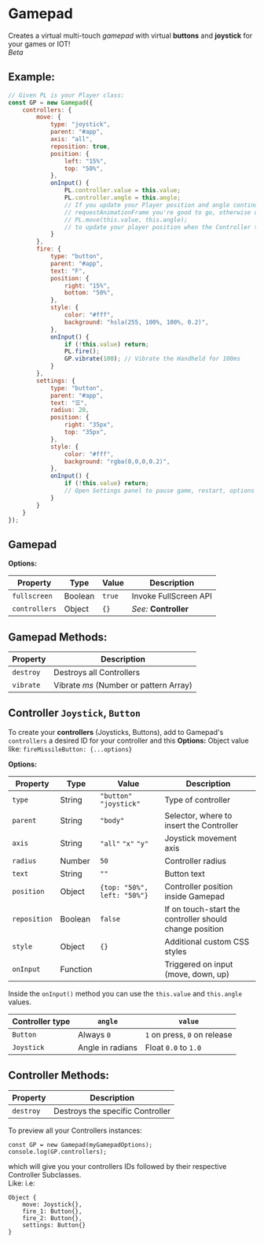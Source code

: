 # Gamepad

Creates a virtual multi-touch *gamepad* with virtual **buttons** and **joystick** for your games or IOT!  
*Beta*

## Example:

```js
// Given PL is your Player class:
const GP = new Gamepad({
    controllers: {
        move: {
            type: "joystick",
            parent: "#app",
            axis: "all",
            reposition: true,
            position: {
                left: "15%",
                top: "50%",
            },
            onInput() {
                PL.controller.value = this.value;
                PL.controller.angle = this.angle;
                // If you update your Player position and angle continuosly inside a
                // requestAnimationFrame you're good to go, otherwise use here something like:
                // PL.move(this.value, this.angle);
                // to update your player position when the Controller triggers onInput
            }
        },
        fire: {
            type: "button",
            parent: "#app",
            text: "F",
            position: {
                right: "15%",
                bottom: "50%",
            },
            style: {
                color: "#fff",
                background: "hsla(255, 100%, 100%, 0.2)",
            },
            onInput() {
                if (!this.value) return;
                PL.fire();
                GP.vibrate(100); // Vibrate the Handheld for 100ms
            }
        },
        settings: {
            type: "button",
            parent: "#app",
            text: "☰",
            radius: 20,
            position: {
                right: "35px",
                top: "35px",
            },
            style: {
                color: "#fff",
                background: "rgba(0,0,0,0.2)",
            },
            onInput() {
                if (!this.value) return;
                // Open Settings panel to pause game, restart, options etc...
            }
        }
    }
});
```


## Gamepad

**Options:**

| Property      | Type    | Value  | Description           |
| ------------- | ------- | ------ | --------------------- |
| `fullscreen`  | Boolean | `true` | Invoke FullScreen API |
| `controllers` | Object  | `{}`   | *See:* **Controller** |

## Gamepad Methods:

| Property  | Description                            |
| --------- | -------------------------------------- |
| `destroy` | Destroys all Controllers               |
| `vibrate` | Vibrate *ms* (Number or pattern Array) |

## Controller `Joystick`, `Button`

To create your **controllers** (Joysticks, Buttons), add to Gamepad's `controllers` a desired ID for your controller and this **Options:** Object value like: `fireMissileButton: {...options}`

**Options:**

| Property     | Type     | Value                       | Description                                             |
| ------------ | -------- | --------------------------- | ------------------------------------------------------- |
| `type`       | String   | `"button"` `"joystick"`     | Type of controller                                      |
| `parent`     | String   | `"body"`                    | Selector, where to insert the Controller                |
| `axis`       | String   | `"all"` `"x"` `"y"`         | Joystick movement axis                                  |
| `radius`     | Number   | `50`                        | Controller radius                                       |
| `text`       | String   | `""`                        | Button text                                             |
| `position`   | Object   | `{top: "50%", left: "50%"}` | Controller position inside Gamepad                      |
| `reposition` | Boolean  | `false`                     | If on touch-start the controller should change position |
| `style`      | Object   | `{}`                        | Additional custom CSS styles                            |
| `onInput`    | Function |                             | Triggered on input (move, down, up)                     |

Inside the `onInput()` method you can use the `this.value` and `this.angle` values.

| Controller type | `angle`          | `value`                      |
| --------------- | ---------------- | ---------------------------- |
| `Button`        | Always `0`       | `1` on press, `0` on release |
| `Joystick`      | Angle in radians | Float `0.0` to `1.0`         |

## Controller Methods:

| Property  | Description                      |
| --------- | -------------------------------- |
| `destroy` | Destroys the specific Controller |



To preview all your Controllers instances:

```
const GP = new Gamepad(myGamepadOptions);
console.log(GP.controllers);
```

which will give you your controllers IDs followed by their respective Controller Subclasses.   
Like: i.e:

```
Object {
    move: Joystick{},
    fire_1: Button{},
    fire_2: Button{},
    settings: Button{}
}
```